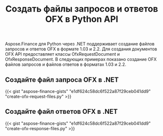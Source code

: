 ﻿---
title: Создать файлы запросов и ответов OFX в Python API
linktitle: Создать файлы запросов и ответов OFX
type: docs
weight: 10
url: /ru/python-net/create-ofx-request-and-response-files/
keywords: OFX 2.2, OFX Request, OFX Response, Create OFX Request in Python, Create OFX Response in Python
description: Python Finance Библиотека API поддерживает создание файлов запросов и ответов OFX (Open Financial Exchange) в формате 1.03 и 2.2.
---
Aspose.Finance для Python через .NET поддерживает создание файлов запросов и ответов OFX в формате 1.03 и 2.2. Для создания документов OFX API предоставляет классы OfxRequestDocument и OfxResponseDocument. В следующих примерах показано создание OFX файлов запросов и файлов ответов в форматах 1.03 и 2.2.
## **Создайте файл запроса OFX в .NET**
{{< gist "aspose-finance-gists" "e1df624c58dc6f522a87f29ceb041dd9" "create-ofx-request-files.py" >}}
## **Создайте файл ответов OFX в .NET**
{{< gist "aspose-finance-gists" "e1df624c58dc6f522a87f29ceb041dd9" "create-ofx-response-files.py" >}}
